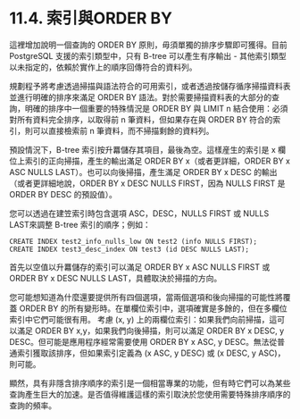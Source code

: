 # 11.4. 索引與ORDER BY

這裡增加說明一個查詢的 ORDER BY 原則，毋須單獨的排序步驟即可獲得。目前 PostgreSQL 支援的索引類型中，只有 B-tree 可以產生有序輸出 - 其他索引類型以未指定的，依賴於實作上的順序回傳符合的資料列。

規劃程予將考慮透過掃描與語法符合的可用索引，或者透過按儲存循序掃描資料表並進行明確的排序來滿足 ORDER BY 語法。對於需要掃描資料表的大部分的查詢，明確的排序中一個重要的特殊情況是 ORDER BY 與 LIMIT n 結合使用：必須對所有資料完全排序，以取得前 n 筆資料，但如果存在與 ORDER BY 符合的索引，則可以直接檢索前 n 筆資料，而不掃描剩餘的資料列。

預設情況下，B-tree 索引按升羃儲存其項目，最後為空。這樣産生的索引是 x 欄位上索引的正向掃描，產生的輸出滿足 ORDER BY x（或者更詳細，ORDER BY x ASC NULLS LAST）。也可以向後掃描，產生滿足 ORDER BY x DESC 的輸出（或者更詳細地說，ORDER BY x DESC NULLS FIRST，因為 NULLS FIRST 是ORDER BY DESC 的預設值）。

您可以透過在建笠索引時包含選項 ASC，DESC，NULLS FIRST 或 NULLS LAST來調整 B-tree 索引的順序；例如：

```text
CREATE INDEX test2_info_nulls_low ON test2 (info NULLS FIRST);
CREATE INDEX test3_desc_index ON test3 (id DESC NULLS LAST);
```

首先以空值以升羃儲存的索引可以滿足 ORDER BY x ASC NULLS FIRST 或 ORDER BY x DESC NULLS LAST，具體取決於掃描的方向。

您可能想知道為什麼還要提供所有四個選項，當兩個選項和後向掃描的可能性將覆蓋 ORDER BY 的所有變形時。在單欄位索引中，選項確實是多餘的，但在多欄位索引中它們可能很有用。 考慮 \(x, y\) 上的兩欄位索引：如果我們向前掃描，這可以滿足 ORDER BY x,y，如果我們向後掃描，則可以滿足 ORDER BY x DESC, y DESC。但可能是應用程序經常需要使用 ORDER BY x ASC, y DESC。無法從普通索引獲取該排序，但如果索引定義為 \(x ASC, y DESC\) 或 \(x DESC, y ASC\)，則可能。

顯然，具有非隱含排序順序的索引是一個相當專業的功能，但有時它們可以為某些查詢產生巨大的加速。是否值得維護這樣的索引取決於您使用需要特殊排序順序的查詢的頻率。

